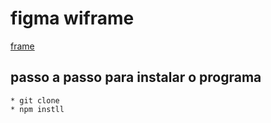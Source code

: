 # figma wiframe
[frame](https://www.figma.com/file/oyo6REv277ULzVtDoikuPs/Breaking-News---Wireframe?type=design&node-id=0-1&t=2gpw2toyb8NOZBYd-0)

## passo a passo para instalar o programa

    * git clone
    * npm instll